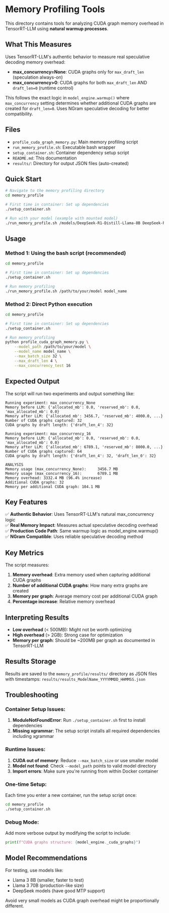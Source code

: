 # Memory Profiling Tools

This directory contains tools for analyzing CUDA graph memory overhead in TensorRT-LLM using **natural warmup processes**.

## What This Measures

Uses TensorRT-LLM's authentic behavior to measure real speculative decoding memory overhead:
- **max_concurrency=None**: CUDA graphs only for `max_draft_len` (speculation always-on)
- **max_concurrency>0**: CUDA graphs for both `max_draft_len` AND `draft_len=0` (runtime control)

This follows the exact logic in `model_engine.warmup()` where `max_concurrency` setting determines whether additional CUDA graphs are created for `draft_len=0`. Uses NGram speculative decoding for better compatibility.

## Files

- `profile_cuda_graph_memory.py`: Main memory profiling script
- `run_memory_profile.sh`: Executable bash wrapper
- `setup_container.sh`: Container dependency setup script
- `README.md`: This documentation
- `results/`: Directory for output JSON files (auto-created)

## Quick Start

```bash
# Navigate to the memory profiling directory
cd memory_profile

# First time in container: Set up dependencies
./setup_container.sh

# Run with your model (example with mounted model)
./run_memory_profile.sh /models/DeepSeek-R1-Distill-Llama-8B DeepSeek-R1-Distill-Llama-8B
```

## Usage

### Method 1: Using the bash script (recommended)
```bash
cd memory_profile

# First time in container: Set up dependencies
./setup_container.sh

# Run memory profiling
./run_memory_profile.sh /path/to/your/model model_name
```

### Method 2: Direct Python execution
```bash
cd memory_profile

# First time in container: Set up dependencies
./setup_container.sh

# Run memory profiling
python profile_cuda_graph_memory.py \
    --model_path /path/to/your/model \
    --model_name model_name \
    --max_batch_size 32 \
    --max_draft_len 4 \
    --max_concurrency_test 16
```

## Expected Output

The script will run two experiments and output something like:

```
Running experiment: max_concurrency_None
Memory before LLM: {'allocated_mb': 0.0, 'reserved_mb': 0.0, 'max_allocated_mb': 0.0}
Memory after LLM: {'allocated_mb': 3456.7, 'reserved_mb': 4000.0, ...}
Number of CUDA graphs captured: 32
CUDA graphs by draft length: {'draft_len_4': 32}

Running experiment: max_concurrency_16
Memory before LLM: {'allocated_mb': 0.0, 'reserved_mb': 0.0, 'max_allocated_mb': 0.0}
Memory after LLM: {'allocated_mb': 6789.1, 'reserved_mb': 8000.0, ...}
Number of CUDA graphs captured: 64
CUDA graphs by draft length: {'draft_len_4': 32, 'draft_len_0': 32}

ANALYSIS
Memory usage (max_concurrency_None):     3456.7 MB
Memory usage (max_concurrency_16):       6789.1 MB
Memory overhead: 3332.4 MB (96.4% increase)
Additional CUDA graphs: 32
Memory per additional CUDA graph: 104.1 MB
```

## Key Features

✅ **Authentic Behavior**: Uses TensorRT-LLM's natural max_concurrency logic  
✅ **Real Memory Impact**: Measures actual speculative decoding overhead  
✅ **Production Code Path**: Same warmup logic as model_engine.warmup()  
✅ **NGram Compatible**: Uses reliable speculative decoding method

## Key Metrics

The script measures:
1. **Memory overhead**: Extra memory used when capturing additional CUDA graphs
2. **Number of additional CUDA graphs**: How many extra graphs are created
3. **Memory per graph**: Average memory cost per additional CUDA graph
4. **Percentage increase**: Relative memory overhead

## Interpreting Results

- **Low overhead** (< 500MB): Might not be worth optimizing
- **High overhead** (> 2GB): Strong case for optimization  
- **Memory per graph**: Should be ~200MB per graph as documented in TensorRT-LLM

## Results Storage

Results are saved to the `memory_profile/results/` directory as JSON files with timestamps:
`results/results_ModelName_YYYYMMDD_HHMMSS.json`

## Troubleshooting

### Container Setup Issues:
1. **ModuleNotFoundError**: Run `./setup_container.sh` first to install dependencies
2. **Missing xgrammar**: The setup script installs all required dependencies including xgrammar

### Runtime Issues:
1. **CUDA out of memory**: Reduce `--max_batch_size` or use smaller model
2. **Model not found**: Check `--model_path` points to valid model directory
3. **Import errors**: Make sure you're running from within Docker container

### One-time Setup:
Each time you enter a new container, run the setup script once:
```bash
cd memory_profile
./setup_container.sh
```

### Debug Mode:
Add more verbose output by modifying the script to include:
```python
print(f"CUDA graphs structure: {model_engine._cuda_graphs}")
```

## Model Recommendations

For testing, use models like:
- Llama 3 8B (smaller, faster to test)
- Llama 3 70B (production-like size) 
- DeepSeek models (have good MTP support)

Avoid very small models as CUDA graph overhead might be proportionally different.
